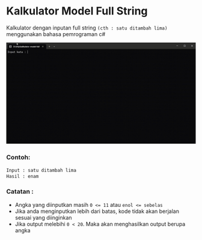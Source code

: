 # Kalkulator Model Full String
Kalkulator dengan inputan full string `(cth : satu ditambah lima)` menggunakan bahasa pemrograman c#

![](https://github.com/sulthonaw/kalkulator-model-full-string/blob/main/assets/D__titip_kalkulator-model-full-string_bin_Debug_net7.0_ModelFullString.exe-2023-03-20-11-01-11.gif)

### Contoh: 
```
Input : satu ditambah lima
Hasil : enam
```

### Catatan :
- Angka yang diinputkan masih `0 <= 11` atau `enol <= sebelas`
- Jika anda menginputkan lebih dari batas, kode tidak akan berjalan sesuai yang diinginkan
- Jika output melebihi `0 < 20`. Maka akan menghasilkan output berupa angka 
